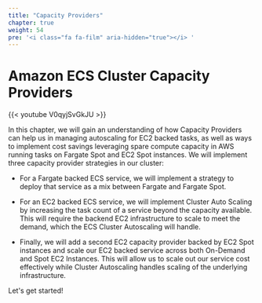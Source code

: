 ```yaml
---
title: "Capacity Providers"
chapter: true
weight: 54
pre: '<i class="fa fa-film" aria-hidden="true"></i> '
---
```


# Amazon ECS Cluster Capacity Providers

{{< youtube V0qyjSvGkJU >}}

In this chapter, we will gain an understanding of how Capacity Providers can help us in managing autoscaling for EC2 backed tasks, as well as ways to implement cost savings leveraging spare compute capacity in AWS running tasks on Fargate Spot and EC2 Spot instances.
We will implement three capacity provider strategies in our cluster: 

- For a Fargate backed ECS service, we will implement a strategy to deploy that service as a mix between Fargate and Fargate Spot.

- For an EC2 backed ECS service, we will implement Cluster Auto Scaling by increasing the task count of a service beyond the capacity available. This will require the backend EC2 infrastructure to scale to meet the demand, which the ECS Cluster Autoscaling will handle.

- Finally, we will add a second EC2 capacity provider backed by EC2 Spot instances and scale our EC2 backed service across both On-Demand and Spot EC2 Instances. This will allow us to scale out our service cost effectively while Cluster Autoscaling handles scaling of the underlying infrastructure. 


Let's get started!

